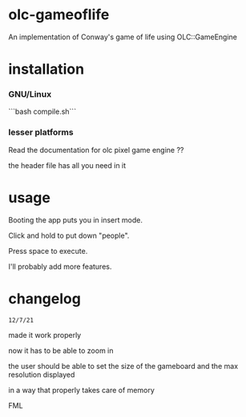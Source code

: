 # olc-gameoflife
An implementation of Conway's game of life using OLC::GameEngine

# installation
<h3> GNU/Linux </h3>
```bash compile.sh```

<h3>lesser platforms</h3>
Read the documentation for olc pixel game engine ??

the header file has all you need in it

# usage

Booting the app puts you in insert mode. 

Click and hold to put down "people". 

Press space to execute.

I'll probably add more features.

# changelog

```12/7/21```

made it work properly

now it has to be able to zoom in

the user should be able to set the size of the gameboard and the max resolution displayed

in a way that properly takes care of memory

FML
